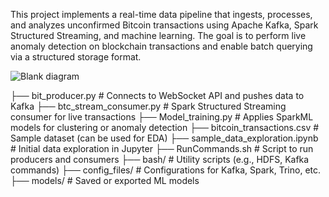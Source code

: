 This project implements a real-time data pipeline that ingests, processes, and analyzes unconfirmed Bitcoin transactions using Apache Kafka, Spark Structured Streaming, and machine learning. The goal is to perform live anomaly detection on blockchain transactions and enable batch querying via a structured storage format.

![Blank diagram](https://github.com/user-attachments/assets/b5700e4d-05dc-47b5-8958-ee7296d832f0)

├── bit_producer.py              # Connects to WebSocket API and pushes data to Kafka
├── btc_stream_consumer.py      # Spark Structured Streaming consumer for live transactions
├── Model_training.py           # Applies SparkML models for clustering or anomaly detection
├── bitcoin_transactions.csv    # Sample dataset (can be used for EDA)
├── sample_data_exploration.ipynb  # Initial data exploration in Jupyter
├── RunCommands.sh              # Script to run producers and consumers
├── bash/                       # Utility scripts (e.g., HDFS, Kafka commands)
├── config_files/               # Configurations for Kafka, Spark, Trino, etc.
├── models/                     # Saved or exported ML models

